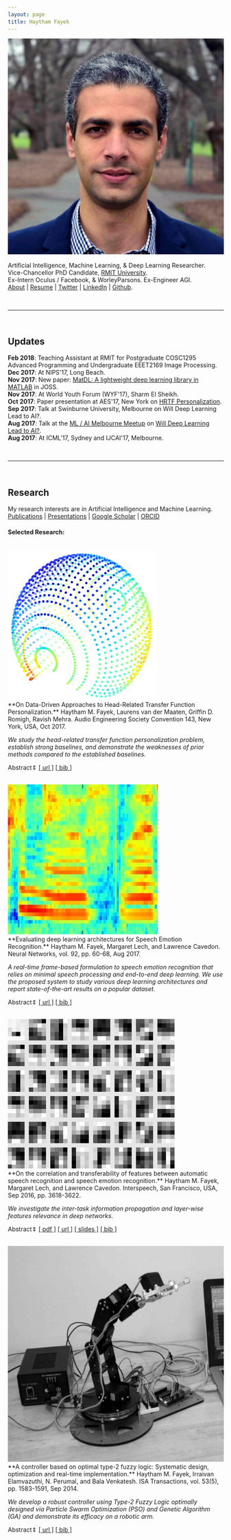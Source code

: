 ```yaml
---
layout: page
title: Haytham Fayek
---
```


<p><img src="/assets/Haytham.jpg" alt="Haytham" class="profilepicmain"/></p>

Artificial Intelligence, Machine Learning, & Deep Learning Researcher.  
Vice-Chancellor PhD Candidate, [RMIT University](https://www.rmit.edu.au).  
Ex-Intern Oculus / Facebook, & WorleyParsons. Ex-Engineer AGI.  
[About](about)  |  [Resume](assets/Fayek_resume.pdf) |  [Twitter](https://twitter.com/HaythamFayek)  |  [LinkedIn](https://www.linkedin.com/in/haythamfayek/)  |  [Github](https://github.com/haythamfayek).

<br/>

---

<br/>

## Updates

**Feb 2018**: Teaching Assistant at RMIT for Postgraduate COSC1295 Advanced Programming and Undergraduate EEET2169 Image Processing.
**Dec 2017**: At NIPS'17, Long Beach.  
**Nov 2017**: New paper: [MatDL: A lightweight deep learning library in MATLAB](https://doi.org/10.21105/joss.00413) in JOSS.  
**Nov 2017**: At World Youth Forum (WYF'17), Sharm El Sheikh.  
**Oct 2017**: Paper presentation at AES'17, New York on [HRTF Personalization](http://www.aes.org/e-lib/browse.cfm?elib=19287).  
**Sep 2017**: Talk at Swinburne University, Melbourne on Will Deep Learning Lead to AI?.  
**Aug 2017**: Talk at the [ML / AI Melbourne Meetup](https://www.meetup.com/Machine-Learning-AI-Meetup/events/239993347/) on [Will Deep Learning Lead to AI?](../assets/presentations/Fayek_deeplearningai17.pdf).  
**Aug 2017**: At ICML'17, Sydney and IJCAI'17, Melbourne.  

<br/>

---

<br/>

## Research

My research interests are in Artificial Intelligence and Machine Learning.  
[Publications](publications)  |  [Presentations](presentations)  |  [Google Scholar](https://scholar.google.com/citations?user=l5T9RtcAAAAJ&hl=en&authuser=1)  |  [ORCID](https://orcid.org/0000-0002-1840-7605)  

#### Selected Research:
<br/>

<div class="projectleft"><img src="/assets/projects/HRTF.png" alt="Haytham" class="projectpic"/></div>
<div class="projectright" markdown="1">
**On Data-Driven Approaches to Head-Related Transfer Function Personalization.**  
Haytham M. Fayek, Laurens van der Maaten, Griffin D. Romigh, Ravish Mehra.  
Audio Engineering Society Convention 143, New York, USA, Oct 2017.  

*We study the head-related transfer function personalization problem, establish strong baselines, and demonstrate the weaknesses of prior methods compared to the established baselines.*  

<a onclick="toggleShow('Toggled1')">Abstract&#x21D5;</a>
[[ url ]](http://www.aes.org/e-lib/browse.cfm?elib=19287)
[[ bib ]](../assets/bibtex/Fayek_aes17.bib)
</div>
<div id="Toggled1" style="display: none;">
Head-Related Transfer Function (HRTF) personalization is key to improving spatial audio perception and localization in virtual auditory displays. We investigate the task of personalizing HRTFs from anthropometric measurements, which can be decomposed into two sub tasks: Interaural Time Delay (ITD) prediction and HRTF magnitude spectrum prediction. We explore both problems using state-of-the-art Machine Learning (ML) techniques. Firstly, we show that ITD prediction can be significantly improved by smoothing the ITD using a spherical harmonics representation. Secondly, our results indicate that prior unsupervised dimensionality reduction-based approaches may be unsuitable for HRTF personalization. Lastly, we show that neural network models trained on the full HRTF representation improve HRTF prediction compared to prior methods.
</div>
<div style="clear:both"></div>

<br/>

<div class="projectleft"><img src="/assets/projects/SER.jpg" alt="Haytham" class="projectpic"/></div>
<div class="projectright" markdown="1">
**Evaluating deep learning architectures for Speech Emotion Recognition.**  
Haytham M. Fayek, Margaret Lech, and Lawrence Cavedon.  
Neural Networks, vol. 92, pp. 60-68, Aug 2017.  

*A real-time frame-based formulation to speech emotion recognition that relies on minimal speech processing and end-to-end deep learning. We use the proposed system to study various deep learning architectures and report state-of-the-art results on a popular dataset.*

<a onclick="toggleShow('Toggled2')">Abstract&#x21D5;</a>
[[ url ]](http://doi.org/10.1016/j.neunet.2017.02.013)
[[ bib ]](../assets/bibtex/Fayek_nn17.bib)
</div>
<div id="Toggled2" style="display: none;">
Speech Emotion Recognition (SER) can be regarded as a static or dynamic classification problem, which makes SER an excellent test bed for investigating and comparing various deep learning architectures. We describe a frame-based formulation to SER that relies on minimal speech processing and end-to-end deep learning to model intra-utterance dynamics. We use the proposed SER system to empirically explore feed-forward and recurrent neural network architectures and their variants. Experiments conducted illuminate the advantages and limitations of these architectures in paralinguistic speech recognition and emotion recognition in particular. As a result of our exploration, we report state-of-the-art results on the IEMOCAP database for speaker-independent SER and present quantitative and qualitative assessments of the models’ performances.
</div>
<div style="clear:both"></div>

<br/>

<div class="projectleft"><img src="/assets/projects/TL.png" alt="Haytham" class="projectpic"/></div>
<div class="projectright" markdown="1">
**On the correlation and transferability of features between automatic speech recognition and speech emotion recognition.**  
Haytham M. Fayek, Margaret Lech, and Lawrence Cavedon.  
Interspeech, San Francisco, USA, Sep 2016, pp. 3618-3622.  

*We investigate the inter-task information propagation and layer-wise features relevance in deep networks.*

<a onclick="toggleShow('Toggled3')">Abstract&#x21D5;</a>
[[ pdf ]](http://www.isca-speech.org/archive/Interspeech_2016/pdfs/0868.PDF)
[[ url ]](http://www.isca-speech.org/archive/Interspeech_2016/abstracts/0868.html)
[[ slides ]](../assets/presentations/Fayek_is16.pdf)
[[ bib ]](../assets/bibtex/Fayek_is16.bib)
</div>
<div id="Toggled3" style="display: none;">
The correlation between Automatic Speech Recognition (ASR) and Speech Emotion Recognition (SER) is poorly understood. Studying such correlation may pave the way for integrating both tasks into a single system or may provide insights that can aid in advancing both systems such as improving ASR in dealing with emotional speech or embedding linguistic input into SER. In this paper, we quantify the relation between ASR and SER by studying the relevance of features learned between both tasks in deep convolutional neural networks using transfer learning. Experiments are conducted using the TIMIT and IEMOCAP databases. Results reveal an intriguing correlation between both tasks, where features learned in some layers particularly towards initial layers of the network for either task were found to be applicable to the other task with varying degree.
</div>
<div style="clear:both"></div>

<br/>

<div class="projectleft"><img src="/assets/projects/robot.jpg" alt="Haytham" class="projectpic"/></div>
<div class="projectright" markdown="1">
**A controller based on optimal type-2 fuzzy logic: Systematic design, optimization and real-time implementation.**  
Haytham M. Fayek, Irraivan Elamvazuthi, N. Perumal, and Bala Venkatesh.  
ISA Transactions, vol. 53(5), pp. 1583-1591, Sep 2014.  

*We develop a robust controller using Type-2 Fuzzy Logic optimally designed via Particle Swarm Optimization (PSO) and Genetic Algorithm (GA) and demonstrate its efficacy on a robotic arm.*

<a onclick="toggleShow('Toggled4')">Abstract&#x21D5;</a>
[[ url ]](http://doi.org/10.1016/j.isatra.2014.06.001)
[[ bib ]](../assets/bibtex/Fayek_isa14.bib)
</div>
<div id="Toggled4" style="display: none;">
A computationally-efficient systematic procedure to design an Optimal Type-2 Fuzzy Logic Controller (OT2FLC) is proposed. The main scheme is to optimize the gains of the controller using Particle Swarm Optimization (PSO), then optimize only two parameters per type-2 membership function using Genetic Algorithm (GA). The proposed OT2FLC was implemented in real-time to control the position of a DC servomotor, which is part of a robotic arm. The performance judgments were carried out based on the Integral Absolute Error (IAE), as well as the computational cost. Various type-2 defuzzification methods were investigated in real-time. A comparative analysis with an Optimal Type-1 Fuzzy Logic Controller (OT1FLC) and a PI controller, demonstrated OT2FLC׳s superiority; which is evident in handling uncertainty and imprecision induced in the system by means of noise and disturbances.
</div>
<div style="clear:both"></div>

<script type="text/javascript">
function toggleShow(y) {
    var x = document.getElementById(y);
    if (x.style.display === "none") {
        x.style.display = "block";
    } else {
        x.style.display = "none";
    }
}
</script>
